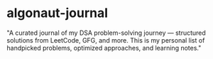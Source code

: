 # algonaut-journal
"A curated journal of my DSA problem-solving journey — structured solutions from LeetCode, GFG, and more. This is my personal list of handpicked problems, optimized approaches, and learning notes."
